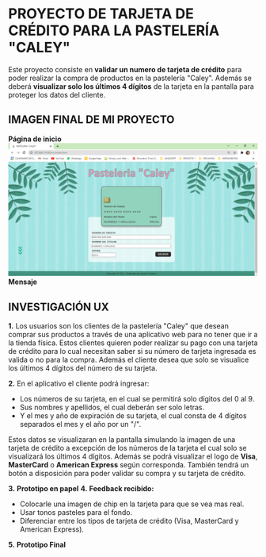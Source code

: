 # PROYECTO DE TARJETA DE CRÉDITO PARA LA PASTELERÍA "CALEY"

Este proyecto consiste en **validar un numero de tarjeta de crédito** para poder realizar la compra de productos en la pastelería "Caley". Además se deberá **visualizar solo los últimos 4 dígitos** de la tarjeta en la pantalla para proteger los datos del cliente.

## IMAGEN FINAL DE MI PROYECTO

**Página de inicio**
![Pagina principal](index.png)
**Mensaje**

## INVESTIGACIÓN UX

**1.** Los usuarios son los clientes de la pastelería "Caley" que desean comprar sus productos a través de una aplicativo web para no tener que ir a la tienda física. Estos clientes quieren poder realizar su pago con una tarjeta de crédito para lo cual necesitan saber si su número de tarjeta ingresada es valida o no para la compra. Además el cliente desea que solo se visualice los últimos 4 dígitos del número de su tarjeta.

**2.** En el aplicativo el cliente podrá ingresar:

- Los números de su tarjeta, en el cual se permitirá solo dígitos del 0 al 9.
- Sus nombres y apellidos, el cual deberán ser solo letras.
- Y el mes y año de expiración de su tarjeta, el cual consta de 4 dígitos separados el mes y el año por un "/".

Estos datos se visualizaran en la pantalla simulando la imagen de una tarjeta de crédito a excepción de los números de la tarjeta el cual solo se visualizará los últimos 4 dígitos. Además se podrá visualizar el logo de **Visa**, **MasterCard** o **American Express** según corresponda. También tendrá un botón a disposición para poder validar su compra y su tarjeta de crédito.

**3.** **Prototipo en papel**
**4.** **Feedback recibido:**

- Colocarle una imagen de chip en la tarjeta para que se vea mas real.
- Usar tonos pasteles para el fondo.
- Diferenciar entre los tipos de tarjeta de crédito (Visa, MasterCard y American Express).

**5.** **Prototipo Final**

